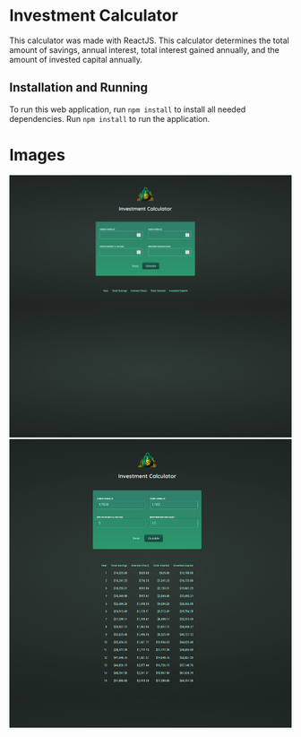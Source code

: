 # Investment Calculator

This calculator was made with ReactJS. This calculator determines the total amount of savings, annual interest, total interest gained annually, and the amount of invested capital annually.

## Installation and Running
To run this web application, run `npm install` to install all needed dependencies. Run `npm install` to run the application.

# Images
![No Input](https://github.com/Derzz/investment-calculator/blob/main/images/initial.png?raw=true)
![Input](https://github.com/Derzz/investment-calculator/blob/main/images/input.png?raw=true)
